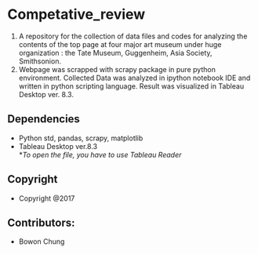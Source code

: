 # Competative_review

1. A repository for the collection of data files and codes for analyzing the contents of the top page at four major art museum under huge organization : the Tate Museum, Guggenheim, Asia Society, Smithsonion.
2. Webpage was scrapped with scrapy package in pure python environment. Collected Data was analyzed in ipython notebook IDE and written in python scripting language. Result was visualized in Tableau Desktop ver. 8.3.

## Dependencies
- Python std, pandas, scrapy, matplotlib
- Tableau Desktop ver.8.3  
**To open the file, you have to use Tableau Reader*

## Copyright
- Copyright @2017

## Contributors:
- Bowon Chung